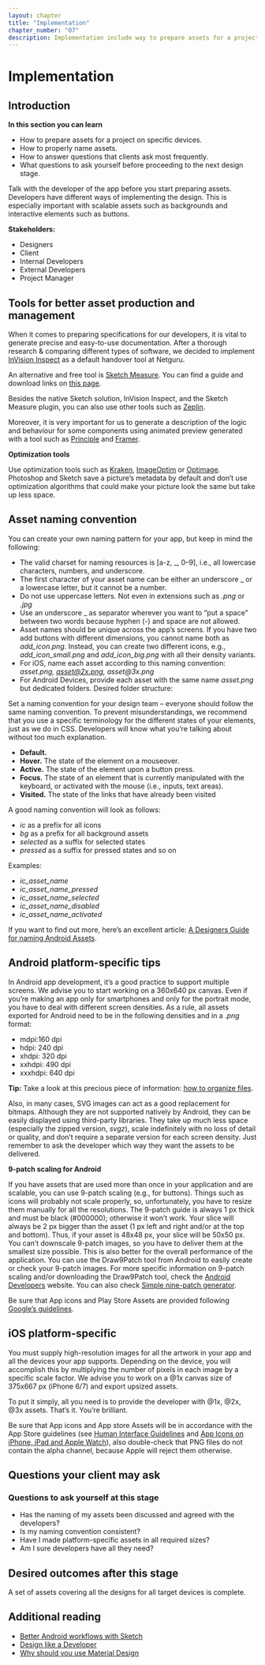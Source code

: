 ```yaml
---
layout: chapter
title: "Implementation"
chapter_number: "07"
description: Implementation include way to prepare assets for a project on specific devices, how to properly name those assets, the way to answer questions that clients might ask and how to talk with developers.
---
```


# Implementation

## Introduction
**In this section you can learn**
- How to prepare assets for a project on specific devices.
- How to properly name assets.
- How to answer questions that clients ask most frequently.
- What questions to ask yourself before proceeding to the next design stage.

Talk with the developer of the app before you start preparing assets. Developers have different ways of implementing the design. This is especially important with scalable assets such as backgrounds and interactive elements such as buttons.

**Stakeholders:**
- Designers
- Client
- Internal Developers
- External Developers
- Project Manager

## Tools for better asset production and management

When it comes to preparing specifications for our developers, it is vital to generate precise and easy-to-use documentation.
After a thorough research & comparing different types of software, we decided to implement [InVision Inspect](https://www.invisionapp.com/feature/inspect) as a default handover tool at Netguru.

An alternative and free tool is [Sketch Measure](http://utom.design/measure/how-to.html). You can find a guide and download links on [this page](https://github.com/utom/sketch-measure).

Besides the native Sketch solution, InVision Inspect, and the Sketch Measure plugin, you can also use other tools such as [Zeplin](https://zeplin.io/).

Moreover, it is very important for us to generate a description of the logic and behaviour for some components using animated preview generated with a tool such as [Principle](http://principleformac.com) and [Framer](https://framer.com).

**Optimization tools**

Use optimization tools such as [Kraken](https://kraken.io/web-interface), [ImageOptim](https://imageoptim.com/mac) or [Optimage](http://getoptimage.com/). Photoshop and Sketch save a picture’s metadata by default and don’t use optimization algorithms that could make your picture look the same but take up less space.

## Asset naming convention

You can create your own naming pattern for your app, but keep in mind the following:
- The valid charset for naming resources is [a-z, _, 0–9], i.e., all lowercase characters, numbers, and underscore.
- The first character of your asset name can be either an underscore _ or a lowercase letter, but it cannot be a number.
- Do not use uppercase letters. Not even in extensions such as *.png* or *.jpg*
- Use an underscore _ as separator wherever you want to “put a space” between two words because hyphen (-) and space are not allowed.
- Asset names should be unique across the app’s screens. If you have two add buttons with different dimensions, you cannot name both as *add_icon.png*. Instead, you can create two different icons, e.g., *add_icon_small.png* and *add_icon_big.png* with all their density variants.
- For iOS, name each asset according to this naming convention: _asset.png, asset@2x.png, asset@3x.png_
- For Android Devices, provide each asset with the same name _asset.png_ but dedicated folders. Desired folder structure:

<BaseImage img="image6.png" img2x="Image6@2x.png" alt="Desired folder structure" />

Set a naming convention for your design team – everyone should follow the same naming convention. To prevent misunderstandings, we recommend that you use a specific terminology for the different states of your elements, just as we do in CSS. Developers will know what you’re talking about without too much explanation.

- **Default.**
- **Hover.** The state of the element on a mouseover.
- **Active.** The state of the element upon a button press.
- **Focus.** The state of an element that is currently manipulated with the keyboard, or activated with the mouse (i.e., inputs, text areas).
- **Visited.** The state of the links that have already been visited

A good naming convention will look as follows:
- *ic* as a prefix for all icons
- *bg* as a prefix for all background assets
- *selected* as a suffix for selected states
- *pressed* as a suffix for pressed states and so on

Examples:
- *ic_asset_name*
- *ic_asset_name_pressed*
- *ic_asset_name_selected*
- *ic_asset_name_disabled*
- *ic_asset_name_activated*

If you want to find out more, here’s an excellent article: [A Designers Guide for naming Android Assets](https://medium.com/@AkhilDad/a-designers-guide-for-naming-android-assets-f790359d11e5#.8gk28dx78).

## Android platform-specific tips

In Android app development, it’s a good practice to support multiple screens. We advise you to start working on a 360x640 px canvas. Even if you’re making an app only for smartphones and only for the portrait mode, you have to deal with different screen densities. As a rule, all assets exported for Android need to be in the following densities and in a *.png* format:

- mdpi:160 dpi
- hdpi: 240 dpi
- xhdpi: 320 dpi
- xxhdpi: 490 dpi
- xxxhdpi: 640 dpi

**Tip:** Take a look at this precious piece of information: [how to organize files](https://gist.github.com/melvitax/fd592a162ad4fe48bd57).

Also, in many cases, SVG images can act as a good replacement for bitmaps. Although they are not supported natively by Android, they can be easily displayed using third-party libraries. They take up much less space (especially the zipped version, *svgz*), scale indefinitely with no loss of detail or quality, and don’t require a separate version for each screen density.
Just remember to ask the developer which way they want the assets to be delivered.

**9-patch scaling for Android**

<BaseImage img="9_patch_Android.png" img2x="9_patch_Android@2x.png" alt="9-patch scaling for Android" />

If you have assets that are used more than once in your application and are scalable, you can use 9-patch scaling (e.g., for buttons). Things such as icons will probably not scale properly, so, unfortunately, you have to resize them manually for all the resolutions. The 9-patch guide is always 1 px thick and must be black (#000000); otherwise it won’t work. Your slice will always be 2 px bigger than the asset (1 px left and right and/or at the top and bottom). Thus, if your asset is 48x48 px, your slice will be 50x50 px. You can’t downscale 9-patch images, so you have to deliver them at the smallest size possible. This is also better for the overall performance of the application. You can use the Draw9Patch tool from Android to easily create or check your 9-patch images. For more specific information on 9-patch scaling and/or downloading the Draw9Patch tool, check the [Android Developers](http://developer.android.com/tools/help/draw9patch.html) website. You can also check [Simple nine-patch generator](https://romannurik.github.io/AndroidAssetStudio/nine-patches.html#&sourceDensity=320&name=example).

Be sure that App icons and Play Store Assets are provided following [Google’s guidelines](https://support.google.com/googleplay/android-developer/answer/1078870?hl=en).

## iOS platform-specific

You must supply high-resolution images for all the artwork in your app and all the devices your app supports. Depending on the device, you will accomplish this by multiplying the number of pixels in each image by a specific scale factor. We advise you to work on a @1x canvas size of 375x667 px (iPhone 6/7) and export upsized assets.

To put it simply, all you need is to provide the developer with @1x, @2x, @3x assets. That’s it. You’re brilliant.

Be sure that App icons and App store Assets will be in accordance with the App Store guidelines (see [Human Interface Guidelines](https://developer.apple.com/ios/human-interface-guidelines/graphics/app-icon/) and [App Icons on iPhone, iPad and Apple Watch](https://developer.apple.com/library/content/qa/qa1686/_index.html)), also double-check that PNG files do not contain the alpha channel, because Apple will reject them otherwise.

## Questions your client may ask

<BaseQA
  question="Are all assets ready? Are all assets for the iPhone/Android done?"
  answer="Guide the client to where you store the assets (e.g. Jira tickets with assets attached or links to assets on Google Drive)."
/>

### Questions to ask yourself at this stage

- Has the naming of my assets been discussed and agreed with the developers?
- Is my naming convention consistent?
- Have I made platform-specific assets in all required sizes?
- Am I sure developers have all they need?

## Desired outcomes after this stage

A set of assets covering all the designs for all target devices is complete.

## Additional reading
- [Better Android workflows with Sketch](https://medium.com/@lmindler/using-sketch-3-and-a-bit-of-fairy-dust-for-a-better-android-workflow-f667d0048855#.lgpmpu10m)
- [Design like a Developer](https://medium.com/going-your-way-anyway/design-like-a-developer-b92f7a8f4520#.1ynw77olc)
- [Why should you use Material Design](https://www.netguru.co/blog/why-should-you-use-material-design)
